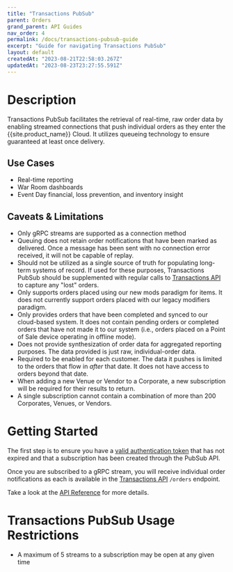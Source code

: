 ```yaml
---
title: "Transactions PubSub"
parent: Orders
grand_parent: API Guides
nav_order: 4
permalink: /docs/transactions-pubsub-guide
excerpt: "Guide for navigating Transactions PubSub"
layout: default
createdAt: "2023-08-21T22:58:03.267Z"
updatedAt: "2023-08-23T23:27:55.591Z"
---
```

# Description

Transactions PubSub facilitates the retrieval of real-time, raw order data by enabling streamed connections that push individual orders as they enter the {{site.product_name}} Cloud. It utilizes queueing technology to ensure guaranteed at least once delivery.

## Use Cases

- Real-time reporting
- War Room dashboards
- Event Day financial, loss prevention, and inventory insight

## Caveats & Limitations

- Only gRPC streams are supported as a connection method
- Queuing does not retain order notifications that have been marked as delivered. Once a message has been sent with no connection error received, it will not be capable of replay.
- Should not be utilized as a single source of truth for populating long-term systems of record. If used for these purposes, Transactions PubSub should be supplemented with regular calls to [Transactions API]({{site.baseurl}}/docs/transactions-api-guide) to capture any "lost" orders.
- Only supports orders placed using our new mods paradigm for items. It does not currently support orders placed with our legacy modifiers paradigm.
- Only provides orders that have been completed and synced to our cloud-based system. It does not contain pending orders or completed orders that have not made it to our system (i.e., orders placed on a Point of Sale device operating in offline mode).
- Does not provide synthesization of order data for aggregated reporting purposes. The data provided is just raw, individual-order data.
- Required to be enabled for each customer. The data it pushes is limited to the orders that flow in _after_ that date. It does not have access to orders beyond that date.
- When adding a new Venue or Vendor to a Corporate, a new subscription will be required for their results to return.
- A single subscription cannot contain a combination of more than 200 Corporates, Venues, or Vendors.

# Getting Started

The first step is to ensure you have a [valid authentication token]({{site.baseurl}}/reference/transactions#/Auth/post_auth_transactions) that has not expired and that a subscription has been created through the PubSub API.

Once you are subscribed to a gRPC stream, you will receive individual order notifications as each is available in the [Transactions API]({{site.baseurl}}/docs/transactions-api-guide) `/orders` endpoint.

Take a look at the [API Reference]({{site.baseurl}}/reference/pubsub) for more details.

# Transactions PubSub Usage Restrictions

- A maximum of 5 streams to a subscription may be open at any given time
